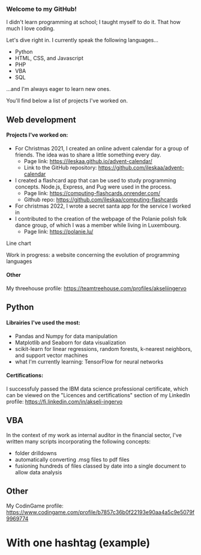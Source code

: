 ### Welcome to my GitHub!
I didn't learn programming at school; I taught myself to do it. That how much I love coding.
   
Let's dive right in. I currently speak the following languages...
- Python
- HTML, CSS, and Javascript
- PHP
- VBA
- SQL

...and I'm always eager to learn new ones.
   
You'll find below a list of projects I've worked on.

## Web development
#### Projects I've worked on:
- For Christmas 2021, I created an online advent calendar for a group of friends. The idea was to share a little something every day.   
   - Page link: https://ileskaa.github.io/advent-calendar/   
   - Link to the GitHub repository: https://github.com/ileskaa/advent-calendar
- I created a flashcard app that can be used to study programming concepts. Node.js, Express, and Pug were used in the process.
   - Page link: https://computing-flashcards.onrender.com/
   - Github repo: https://github.com/ileskaa/computing-flashcards
- For christmas 2022, I wrote a secret santa app for the service I worked in 
- I contributed to the creation of the webpage of the Polanie polish folk dance group, of which I was a member while living in Luxembourg.   
   - Page link: https://polanie.lu/   
   
Line chart
   
Work in progress: a website concerning the evolution of programming languages
   
#### Other
My threehouse profile: https://teamtreehouse.com/profiles/akseliingervo
## Python
#### Librairies I've used the most:
- Pandas and Numpy for data manipulation
- Matplotlib and Seaborn for data visualization
- scikit-learn for linear regressions, random forests, k-nearest neighbors, and support vector machines
- what I'm currently learning: TensorFlow for neural networks
   
#### Certifications:
I successfuly passed the IBM data science professional certificate, which can be viewed on the "Licences and certifications" section of my LinkedIn profile: https://fi.linkedin.com/in/akseli-ingervo
## VBA
In the context of my work as internal auditor in the financial sector, I've written many scripts incorporating the following concepts:
- folder drilldowns
- automatically converting .msg files to pdf files
- fusioning hundreds of files classed by date into a single document to allow data analysis

## Other
My CodinGame profile: https://www.codingame.com/profile/b7857c36b0f22193e90aa4a5c9e5079f9969774

# With one hashtag (example)

<!--
**ileskaa/ileskaa** is a ✨ _special_ ✨ repository because its `README.md` (this file) appears on your GitHub profile.

Here are some ideas to get you started:

- 🔭 I’m currently working on ...
- 🌱 I’m currently learning ...
- 👯 I’m looking to collaborate on ...
- 🤔 I’m looking for help with ...
- 💬 Ask me about ...
- 📫 How to reach me: ...
- 😄 Pronouns: ...
- ⚡ Fun fact: ...
-->
